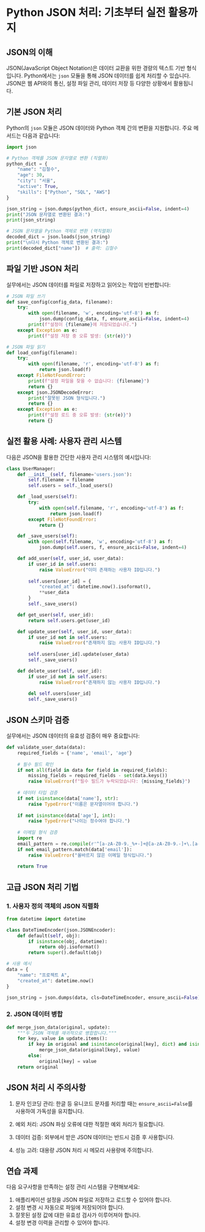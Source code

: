 # Python JSON 처리: 기초부터 실전 활용까지

## JSON의 이해

JSON(JavaScript Object Notation)은 데이터 교환을 위한 경량의 텍스트 기반 형식입니다. Python에서는 `json` 모듈을 통해 JSON 데이터를 쉽게 처리할 수 있습니다. JSON은 웹 API와의 통신, 설정 파일 관리, 데이터 저장 등 다양한 상황에서 활용됩니다.

## 기본 JSON 처리

Python의 `json` 모듈은 JSON 데이터와 Python 객체 간의 변환을 지원합니다. 주요 메서드는 다음과 같습니다:

```python
import json

# Python 객체를 JSON 문자열로 변환 (직렬화)
python_dict = {
    "name": "김철수",
    "age": 30,
    "city": "서울",
    "active": True,
    "skills": ["Python", "SQL", "AWS"]
}

json_string = json.dumps(python_dict, ensure_ascii=False, indent=4)
print("JSON 문자열로 변환된 결과:")
print(json_string)

# JSON 문자열을 Python 객체로 변환 (역직렬화)
decoded_dict = json.loads(json_string)
print("\n다시 Python 객체로 변환된 결과:")
print(decoded_dict["name"])  # 출력: 김철수
```

## 파일 기반 JSON 처리

실무에서는 JSON 데이터를 파일로 저장하고 읽어오는 작업이 빈번합니다:

```python
# JSON 파일 쓰기
def save_config(config_data, filename):
    try:
        with open(filename, 'w', encoding='utf-8') as f:
            json.dump(config_data, f, ensure_ascii=False, indent=4)
        print(f"설정이 {filename}에 저장되었습니다.")
    except Exception as e:
        print(f"설정 저장 중 오류 발생: {str(e)}")

# JSON 파일 읽기
def load_config(filename):
    try:
        with open(filename, 'r', encoding='utf-8') as f:
            return json.load(f)
    except FileNotFoundError:
        print(f"설정 파일을 찾을 수 없습니다: {filename}")
        return {}
    except json.JSONDecodeError:
        print("잘못된 JSON 형식입니다.")
        return {}
    except Exception as e:
        print(f"설정 로드 중 오류 발생: {str(e)}")
        return {}
```

## 실전 활용 사례: 사용자 관리 시스템

다음은 JSON을 활용한 간단한 사용자 관리 시스템의 예시입니다:

```python
class UserManager:
    def __init__(self, filename='users.json'):
        self.filename = filename
        self.users = self._load_users()

    def _load_users(self):
        try:
            with open(self.filename, 'r', encoding='utf-8') as f:
                return json.load(f)
        except FileNotFoundError:
            return {}

    def _save_users(self):
        with open(self.filename, 'w', encoding='utf-8') as f:
            json.dump(self.users, f, ensure_ascii=False, indent=4)

    def add_user(self, user_id, user_data):
        if user_id in self.users:
            raise ValueError("이미 존재하는 사용자 ID입니다.")
        
        self.users[user_id] = {
            "created_at": datetime.now().isoformat(),
            **user_data
        }
        self._save_users()

    def get_user(self, user_id):
        return self.users.get(user_id)

    def update_user(self, user_id, user_data):
        if user_id not in self.users:
            raise ValueError("존재하지 않는 사용자 ID입니다.")
        
        self.users[user_id].update(user_data)
        self._save_users()

    def delete_user(self, user_id):
        if user_id not in self.users:
            raise ValueError("존재하지 않는 사용자 ID입니다.")
        
        del self.users[user_id]
        self._save_users()
```

## JSON 스키마 검증

실무에서는 JSON 데이터의 유효성 검증이 매우 중요합니다:

```python
def validate_user_data(data):
    required_fields = {'name', 'email', 'age'}
    
    # 필수 필드 확인
    if not all(field in data for field in required_fields):
        missing_fields = required_fields - set(data.keys())
        raise ValueError(f"필수 필드가 누락되었습니다: {missing_fields}")
    
    # 데이터 타입 검증
    if not isinstance(data['name'], str):
        raise TypeError("이름은 문자열이어야 합니다.")
    
    if not isinstance(data['age'], int):
        raise TypeError("나이는 정수여야 합니다.")
    
    # 이메일 형식 검증
    import re
    email_pattern = re.compile(r'^[a-zA-Z0-9._%+-]+@[a-zA-Z0-9.-]+\.[a-zA-Z]{2,}$')
    if not email_pattern.match(data['email']):
        raise ValueError("올바르지 않은 이메일 형식입니다.")
    
    return True
```

## 고급 JSON 처리 기법

### 1. 사용자 정의 객체의 JSON 직렬화

```python
from datetime import datetime

class DateTimeEncoder(json.JSONEncoder):
    def default(self, obj):
        if isinstance(obj, datetime):
            return obj.isoformat()
        return super().default(obj)

# 사용 예시
data = {
    "name": "프로젝트 A",
    "created_at": datetime.now()
}

json_string = json.dumps(data, cls=DateTimeEncoder, ensure_ascii=False)
```

### 2. JSON 데이터 병합

```python
def merge_json_data(original, update):
    """두 JSON 객체를 재귀적으로 병합합니다."""
    for key, value in update.items():
        if key in original and isinstance(original[key], dict) and isinstance(value, dict):
            merge_json_data(original[key], value)
        else:
            original[key] = value
    return original
```

## JSON 처리 시 주의사항

1. 문자 인코딩 관리: 한글 등 유니코드 문자를 처리할 때는 `ensure_ascii=False`를 사용하여 가독성을 유지합니다.

2. 예외 처리: JSON 파싱 오류에 대한 적절한 예외 처리가 필요합니다.

3. 데이터 검증: 외부에서 받은 JSON 데이터는 반드시 검증 후 사용합니다.

4. 성능 고려: 대용량 JSON 처리 시 메모리 사용량에 주의합니다.

## 연습 과제

다음 요구사항을 만족하는 설정 관리 시스템을 구현해보세요:

1. 애플리케이션 설정을 JSON 파일로 저장하고 로드할 수 있어야 합니다.
2. 설정 변경 시 자동으로 파일에 저장되어야 합니다.
3. 잘못된 설정 값에 대한 유효성 검사가 이루어져야 합니다.
4. 설정 변경 이력을 관리할 수 있어야 합니다.